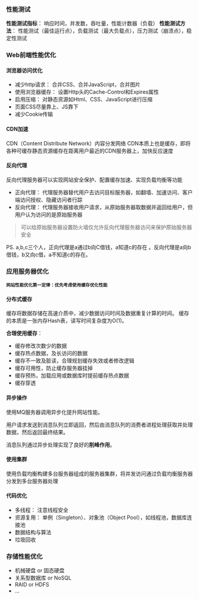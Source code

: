 ### 性能测试
**性能测试指标**： 响应时间，并发数，吞吐量，性能计数器（负载）
**性能测试方法**： 性能测试（最佳运行点），负载测试（最大负载点），压力测试（崩溃点），稳定性测试

### Web前端性能优化
#### 浏览器访问优化
- 减少http请求： 合并CSS、合并JavaScript，合并图片
- 使用浏览器缓存： 设置Http头的Cache-Control和Expires属性
- 启用压缩： 对静态资源如Html、CSS、JavaScript进行压缩
- 页面CSS尽量靠上、JS靠下
- 减少Cookie传输

#### CDN加速
CDN（Content Distribute Network）内容分发网络
CDN本质上也是缓存，即将各种可缓存静态资源缓存在距离用户最近的CDN服务器上，加快反应速度

#### 反向代理
反向代理服务器可以实现网站安全保护、配置缓存加速、实现负载均衡等功能

- 正向代理： 代理服务器替代用户去访问目标服务器，如翻墙、加速访问、客户端访问授权、隐藏访问者行踪
- 反向代理： 代理服务器接收用户请求，从原始服务器取数据并返回给用户，但用户认为访问的是原始服务器

>可以给原始服务器设置防火墙仅允许反向代理服务器访问来保护原始服务器安全


PS. a,b,c三个人，正向代理是a通过b向C借钱，a知道c的存在 。反向代理是a向b借钱，b又向c借，a不知道c的存在。

### 应用服务器优化
**`网站性能优化第一定律：优先考虑使用缓存优化性能`**
#### 分布式缓存
缓存将数据存储在高速介质中，减少数据访问时间及数据重复计算的时间。
缓存的本质是一张内存Hash表，读写时间复杂度为O(1)。

**合理使用缓存**：
- 缓存修改次数少的数据
- 缓存热点数据，及长访问的数据
- 缓存不一致及脏读，合理规划缓存失效或者修改逻辑
- 缓存可用性，防止缓存服务器挂掉
- 缓存预热，加载应用或数据库时提前缓存热点数据
- 缓存穿透

#### 异步操作
使用MQ服务器调用异步化提升网站性能。

用户请求发送到消息队列立即返回，然后由消息队列的消费者进程处理获取并处理数据，然后返回最终结果。

消息队列通过异步处理实现了良好的**削峰作用**。

#### 使用集群
使用负载均衡构建多台服务器组成的服务器集群，将并发访问通过负载均衡服务器分发到多台服务器处理

#### 代码优化
- 多线程： 注意线程安全
- 资源复用： 单例（Singleton）、对象池（Object Pool），如线程池，数据库连接池
- 数据结构与算法
- 垃圾回收

### 存储性能优化
- 机械硬盘 or 固态硬盘
- 关系型数据库 or NoSQL
- RAID or HDFS
- ...

























